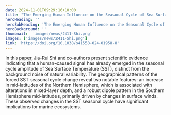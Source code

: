 ```yaml
---
date: 2024-11-01T09:29:16+10:00
title: "The Emerging Human Influence on the Seasonal Cycle of Sea Surface Temperature"
heroHeading: ''
heroSubHeading: 'The Emerging Human Influence on the Seasonal Cycle of Sea Surface Temperature'
heroBackground: ''
thumbnail:  'images/news/2411-Shi.png'
images: ['images/news/2411-Shi.png']
link: 'https://doi.org/10.1038/s41558-024-01958-8'
---
```

In this [paper](https://doi.org/10.1038/s41558-024-01958-8), Jia-Rui Shi and co-authors present scientific evidence indicating that a human-caused signal has already emerged in the seasonal cycle amplitude of Sea Surface Temperature (SST), distinct from the background noise of natural variability. The geographical patterns of the forced SST seasonal cycle change reveal two notable features: an increase in mid-latitudes of the Northern Hemisphere, which is associated with alterations in mixed-layer depth, and a robust dipole pattern in the Southern Hemisphere mid-latitudes, primarily driven by changes in surface winds. These observed changes in the SST seasonal cycle have significant implications for marine ecosystems.
